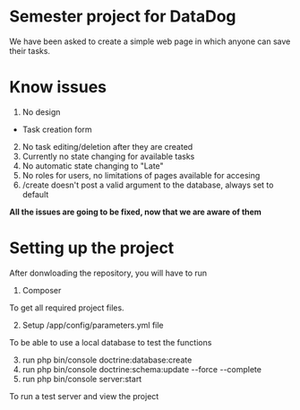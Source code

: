 # Semester project for DataDog

We have been asked to create a simple web page in which anyone can save their tasks.

# Know issues

1. No design
+ Task creation form
2. No task editing/deletion after they are created
3. Currently no state changing for available tasks
4. No automatic state changing to "Late"
6. No roles for users, no limitations of pages available for accesing
7. /create doesn't post a valid argument to the database, always set to default


**All the issues are going to be fixed, now that we are aware of them**

# Setting up the project

After donwloading the repository, you will have to run
1. Composer

To get all required project files.

2. Setup /app/config/parameters.yml file

To be able to use a local database to test the functions

3. run php bin/console doctrine:database:create
4. run php bin/console doctrine:schema:update --force --complete
5. run php bin/console server:start

To run a test server and view the project


